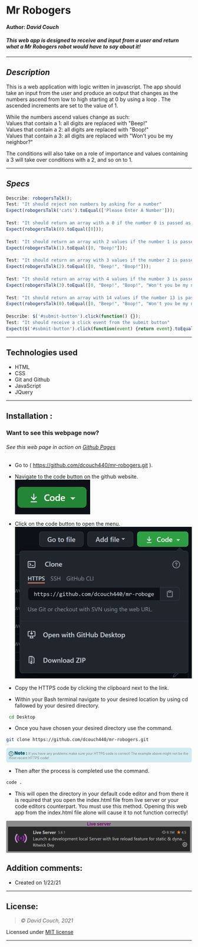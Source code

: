 # Mr Robogers

#### Author: *David Couch*

#### *This web app is designed to receive and input from a user and return what a Mr Robogers robot would have to say about it!*

* * *
## *Description*
This is a web application with logic written in javascript. The app should take an input from the user and produce an output that changes as the numbers ascend from low to high starting at 0 by using a loop . The ascended increments are set to the value of 1.

While the numbers ascend values change as such:\
Values that contain a 1: all digits are replaced with "Beep!"\
Values that contain a 2: all digits are replaced with "Boop!"\
Values that contain a 3: all digits are replaced with "Won't you be my neighbor?"

The conditions will also take on a role of importance and values containing a 3 will take over conditions with a 2, and so on to 1.

* * *
## *Specs*
```javascript
Describe: robogersTalk();
Test: "It should reject non numbers by asking for a number"
Expect(robogersTalk('cats').toEqual(['Please Enter A Number']));

Test: "It should return an array with a 0 if the number 0 is passed as an argument"
Expect(robogersTalk(0).toEqual([0]));

Test: "It should return an array with 2 values if the number 1 is passed as an argument"
Expect(robogersTalk(1).toEqual([0, "Beep!"]));

Test: "It should return an array with 3 values if the number 2 is passed as an argument"
Expect(robogersTalk(2).toEqual([0, "Beep!", "Boop!"]));

Test: "It should return an array with 4 values if the number 3 is passed as an argument"
Expect(robogersTalk(3).toEqual([0, "Beep!", "Boop!", "Won't you be my neighbor?"]));

Test: "It should return an array with 14 values if the number 13 is passed as an argument"
Expect(robogersTalk(0).toEqual([0, "Beep!", "Boop!", "Won't you be my neighbor?", 4, 5, 6, 7, 8, 9, "Beep!", "Beep!", "Boop!", "Won't you be my neighbor?"]));

Describe: $('#submit-button').click(function() {});
Test: "It should receive a click event from the submit button"
Expect($('#submit-button').click(function(event) {return event}.toEqual(Jquery.Event {originalEvent: MouseEvent, type: "click", target: button#submit-button}));
```
* * *

## Technologies used
* HTML
* CSS
* Git and Github
* JavaScript
* JQuery

* * *

## Installation : 
### Want to see this webpage now?
###### See this web page in action on [Github Pages]()

* Go to ( https://github.com/dcouch440/mr-robogers.git ).

*  Navigate to the code button on the github website.\
![Code button](/img/README/code.PNG)

* Click on the code button to open the menu.\
![Github Repo Example](/img/README/HTTPS.PNG)

- Copy the HTTPS code by clicking the clipboard next to the link.

- Within your Bash terminal navigate to your desired location by using cd fallowed by your desired directory.
```bash
 cd Desktop
``` 

- Once you have chosen your desired directory use the command.
```bash 
git clone https://github.com/dcouch440/mr-robogers.git
```

<div 
  style="
    background-color: #d1ecf1; 
    color: grey; padding: 6px; 
    font-size: 9px; 
    border-radius: 5px; 
    border: 1px solid #d4ecf1; 
    margin-bottom: 12px"
> 
  <span 
    style="
      font-size: 12px; 
      font-weight: 600; 
      color: #0c5460;"
  >
    ⓘ
  </span>
  <span 
    style="
      font-size: 12px; 
      font-weight: 900; 
      color: #0c5460;
      margin-bottom: 24px"
  >
    Note : 
  </span> 
  If you have any problems make sure your HTTPS code is correct! The example above might not be the most recent HTTPS code!
</div>


* Then after the process is completed use the command.

``` bash
code .
```
* This will open the directory in your default code editor and from there it is required that you open the index.html file from live server or your code editors counterpart. You must use this method. Opening this web app from the index.html file alone will cause it to not function correctly!

<p 
  style="
    font-size: 12px; 
    background-color: #8c8c8c; 
    border-radius: 2px; 
    padding: 1px 5px; 
    text-align: center; 
    color: white; 
    margin-bottom: 24px"
>
  <span style="font-weight: 700; color: purple">Live server</span>
  <img src="img/README/liveserver.PNG">
</p>


## Addition comments:
* Created on 1/22/21

* * *

## License:
> *&copy; David Couch, 2021*

Licensed under [MIT license](https://mit-license.org/)

* * *
